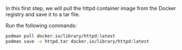 In this first step, we will pull the httpd container image from the Docker registry and save it to a tar file.

Run the following commands:

```bash
podman pull docker.io/library/httpd:latest
podman save -o httpd.tar docker.io/library/httpd:latest
